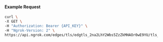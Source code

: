 <!-- Code generated for API Clients. DO NOT EDIT. -->

#### Example Request

```bash
curl \
-X GET \
-H "Authorization: Bearer {API_KEY}" \
-H "Ngrok-Version: 2" \
https://api.ngrok.com/edges/tls/edgtls_2na2LhY2Wbs5ZzZkMHAOr0wE9YU/tls_termination
```
